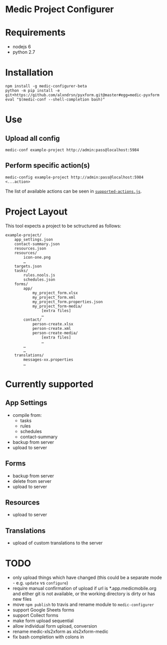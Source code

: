 Medic Project Configurer
========================

# Requirements

* nodejs 6
* python 2.7


# Installation

	npm install -g medic-configurer-beta
	python -m pip install -e git+https://github.com/alxndrsn/pyxform.git@master#egg=medic-pyxform
	eval "$(medic-conf --shell-completion bash)"

# Use

## Upload all config

	medic-conf example-project http://admin:pass@localhost:5984

## Perform specific action(s)

	medic-config example-project http://admin:pass@localhost:5984 <...action>

The list of available actions can be seen in [`supported-actions.js`](https://github.com/alxndrsn/medic-configurer/blob/master/src/cli/supported-actions.js).

# Project Layout

This tool expects a project to be sctructured as follows:

	example-project/
		app_settings.json
		contact-summary.json
		resources.json
		resources/
			icon-one.png
			…
		targets.json
		tasks/
			rules.nools.js
			schedules.json
		forms/
			app/
				my_project_form.xlsx
				my_project_form.xml
				my_project_form.properties.json
				my_project_form-media/
					[extra files]
					…
			contact/
				person-create.xlsx
				person-create.xml
				person-create-media/
					[extra files]
					…
			…
			…
		translations/
			messages-xx.properties
			…


# Currently supported

## App Settings

* compile from:
  - tasks
  - rules
  - schedules
  - contact-summary
* backup from server
* upload to server

## Forms

* backup from server
* delete from server
* upload to server

## Resources

* upload to server

## Translations

* upload of custom translations to the server

# TODO

* only upload things which have changed (this could be a separate mode - e.g. `update` vs `configure`)
* require manual confirmation of upload if url is *.app.medicmobile.org and either git is not available, or the working directory is dirty or has new files
* move `npm publish` to travis and rename module to `medic-configurer`
* support Google Sheets forms
* support Collect forms
* make form upload sequential
* allow individual form upload, conversion
* rename medic-xls2xform as xls2xform-medic
* fix bash completion with colons in
